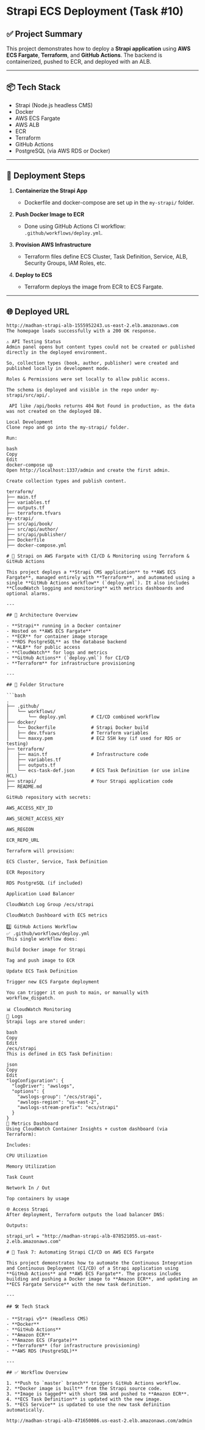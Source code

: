 # Strapi ECS Deployment (Task #10)

## ✅ Project Summary

This project demonstrates how to deploy a **Strapi application** using **AWS ECS Fargate**, **Terraform**, and **GitHub Actions**. The backend is containerized, pushed to ECR, and deployed with an ALB.

---

## 📦 Tech Stack

- Strapi (Node.js headless CMS)
- Docker
- AWS ECS Fargate
- AWS ALB
- ECR
- Terraform
- GitHub Actions
- PostgreSQL (via AWS RDS or Docker)

---

## 🚀 Deployment Steps

1. **Containerize the Strapi App**
   - Dockerfile and docker-compose are set up in the `my-strapi/` folder.

2. **Push Docker Image to ECR**
   - Done using GitHub Actions CI workflow: `.github/workflows/deploy.yml`.

3. **Provision AWS Infrastructure**
   - Terraform files define ECS Cluster, Task Definition, Service, ALB, Security Groups, IAM Roles, etc.

4. **Deploy to ECS**
   - Terraform deploys the image from ECR to ECS Fargate.

---

## 🌐 Deployed URL

```text
http://madhan-strapi-alb-1555952243.us-east-2.elb.amazonaws.com
The homepage loads successfully with a 200 OK response.

⚠️ API Testing Status
Admin panel opens but content types could not be created or published directly in the deployed environment.

So, collection types (book, author, publisher) were created and published locally in development mode.

Roles & Permissions were set locally to allow public access.

The schema is deployed and visible in the repo under my-strapi/src/api/.

 API like /api/books returns 404 Not Found in production, as the data was not created on the deployed DB.

Local Development
Clone repo and go into the my-strapi/ folder.

Run:

bash
Copy
Edit
docker-compose up
Open http://localhost:1337/admin and create the first admin.

Create collection types and publish content.

terraform/
├── main.tf
├── variables.tf
├── outputs.tf
├── terraform.tfvars
my-strapi/
├── src/api/book/
├── src/api/author/
├── src/api/publisher/
├── Dockerfile
├── docker-compose.yml

# 🚀 Strapi on AWS Fargate with CI/CD & Monitoring using Terraform & GitHub Actions

This project deploys a **Strapi CMS application** to **AWS ECS Fargate**, managed entirely with **Terraform**, and automated using a single **GitHub Actions workflow** (`deploy.yml`). It also includes **CloudWatch logging and monitoring** with metrics dashboards and optional alarms.

---

## 🧱 Architecture Overview

- **Strapi** running in a Docker container
- Hosted on **AWS ECS Fargate**
- **ECR** for container image storage
- **RDS PostgreSQL** as the database backend
- **ALB** for public access
- **CloudWatch** for logs and metrics
- **GitHub Actions** (`deploy.yml`) for CI/CD
- **Terraform** for infrastructure provisioning

---

## 📁 Folder Structure

```bash
.
├── .github/
│   └── workflows/
│       └── deploy.yml         # CI/CD combined workflow
├── docker/
│   └── Dockerfile             # Strapi Docker build
│   ├── dev.tfvars             # Terraform variables
│   └── maxxy.pem              # EC2 SSH key (if used for RDS or testing)
├── terraform/
│   ├── main.tf                # Infrastructure code
│   ├── variables.tf
│   ├── outputs.tf
│   └── ecs-task-def.json      # ECS Task Definition (or use inline HCL)
├── strapi/                    # Your Strapi application code
├── README.md

GitHub repository with secrets:

AWS_ACCESS_KEY_ID

AWS_SECRET_ACCESS_KEY

AWS_REGION

ECR_REPO_URL

Terraform will provision:

ECS Cluster, Service, Task Definition

ECR Repository

RDS PostgreSQL (if included)

Application Load Balancer

CloudWatch Log Group /ecs/strapi

CloudWatch Dashboard with ECS metrics

3️⃣ GitHub Actions Workflow
✅ .github/workflows/deploy.yml
This single workflow does:

Build Docker image for Strapi

Tag and push image to ECR

Update ECS Task Definition

Trigger new ECS Fargate deployment

You can trigger it on push to main, or manually with workflow_dispatch.

📊 CloudWatch Monitoring
🔹 Logs
Strapi logs are stored under:

bash
Copy
Edit
/ecs/strapi
This is defined in ECS Task Definition:

json
Copy
Edit
"logConfiguration": {
  "logDriver": "awslogs",
  "options": {
    "awslogs-group": "/ecs/strapi",
    "awslogs-region": "us-east-2",
    "awslogs-stream-prefix": "ecs/strapi"
  }
}
🔹 Metrics Dashboard
Using CloudWatch Container Insights + custom dashboard (via Terraform):

Includes:

CPU Utilization

Memory Utilization

Task Count

Network In / Out

Top containers by usage

🌐 Access Strapi
After deployment, Terraform outputs the load balancer DNS:

Outputs:

strapi_url = "http://madhan-strapi-alb-878521055.us-east-2.elb.amazonaws.com"

# 🚀 Task 7: Automating Strapi CI/CD on AWS ECS Fargate

This project demonstrates how to automate the Continuous Integration and Continuous Deployment (CI/CD) of a Strapi application using **GitHub Actions** and **AWS ECS Fargate**. The process includes building and pushing a Docker image to **Amazon ECR**, and updating an **ECS Fargate Service** with the new task definition.

---

## 🛠️ Tech Stack

- **Strapi v5** (Headless CMS)
- **Docker**
- **GitHub Actions**
- **Amazon ECR**
- **Amazon ECS (Fargate)**
- **Terraform** (for infrastructure provisioning)
- **AWS RDS (PostgreSQL)**

---

## ✅ Workflow Overview

1. **Push to `master` branch** triggers GitHub Actions workflow.
2. **Docker image is built** from the Strapi source code.
3. **Image is tagged** with short SHA and pushed to **Amazon ECR**.
4. **ECS Task Definition** is updated with the new image.
5. **ECS Service** is updated to use the new task definition automatically.

http://madhan-strapi-alb-471650086.us-east-2.elb.amazonaws.com/admin
